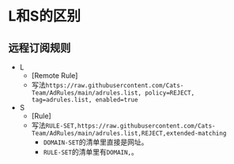 # L和S的区别

## 远程订阅规则
- L
  - [Remote Rule]
  - 写法`https://raw.githubusercontent.com/Cats-Team/AdRules/main/adrules.list, policy=REJECT, tag=adrules.list, enabled=true`
- S
  - [Rule]
  - 写法`RULE-SET,https://raw.githubusercontent.com/Cats-Team/AdRules/main/adrules.list,REJECT,extended-matching`
    - `DOMAIN-SET`的清单里直接是网址。
    - `RULE-SET`的清单里有`DOMAIN,`。

